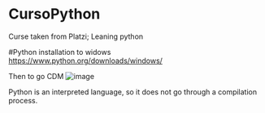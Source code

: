 # CursoPython
Curse taken from Platzi; Leaning python

#Python installation to widows
https://www.python.org/downloads/windows/

Then to go CDM
![image](https://github.com/user-attachments/assets/ab327962-210b-4ff7-801b-b80568fb1ef9)

Python is an interpreted language, so it does not go through a compilation process.
